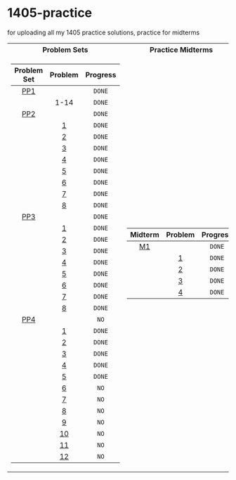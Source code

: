 # 1405-practice
for uploading all my 1405 practice solutions, practice for midterms
<table>
<tr><th>Problem Sets</th><th>Practice Midterms</th></tr>
<tr><td>

| Problem Set |                Problem                | Progress |
| :---------: | :-----------------------------------: | :------: |
|    [PP1]    |                                       |  `DONE`  |
|             |                 1-14                  |  `DONE`  |
|    [PP2]    |                                       |  `DONE`  |
|             |        [1](./psets/02/pp2.py)         |  `DONE`  |
|             |        [2](./psets/02/pp2.py)         |  `DONE`  |
|             |        [3](./psets/02/pp2.py)         |  `DONE`  |
|             |        [4](./psets/02/pp2.py)         |  `DONE`  |
|             |        [5](./psets/02/pp2.py)         |  `DONE`  |
|             |        [6](./psets/02/pp2.py)         |  `DONE`  |
|             |        [7](./psets/02/pp2.py)         |  `DONE`  |
|             |        [8](./psets/02/pp2.py)         |  `DONE`  |
|    [PP3]    |                                       |  `DONE`  |
|             |  [1](./psets/03/simpleCalculator.py)  |  `DONE`  |
|             |     [2](./psets/03/leapYears.py)      |  `DONE`  |
|             | [3](./psets/03/movieExpertSystem.py)  |  `DONE`  |
|             | [4](./psets/03/currencyConversion.py) |  `DONE`  |
|             |       [5](./psets/03/stopGo.py)       |  `DONE`  |
|             |      [6](./psets/03/passFail.py)      |  `DONE`  |
|             |     [7](./psets/03/triviaGame.py)     |  `DONE`  |
|             |     [8](./psets/03/tictactoe.py)      |  `DONE`  |
|    [PP4]    |                                       |   `NO`   |
|             |      [1](./psets/04/divisors.py)      |  `DONE`  |
|             |  [2](./psets/04/vegetableGarden.py)   |  `DONE`  |
|             |    [3](./psets/04/numOfDigits.py)     |  `DONE`  |
|             |   [4](./psets/04/gradeAnalysis.py)    |  `DONE`   |
|             |   [5](./psets/4/trackingNumbers.py)   |  `DONE`  |
|             |           [6](./psets/04/)            |   `NO`   |
|             |           [7](./psets/04/)            |   `NO`   |
|             |           [8](./psets/04/)            |   `NO`   |
|             |           [9](./psets/04/)            |   `NO`   |
|             |           [10](./psets/04/)           |   `NO`   |
|             |           [11](./psets/04/)           |   `NO`   |
|             |           [12](./psets/04/)           |   `NO`   |

[PP1]:./psets/01/PP1.pdf
[PP2]:./psets/02/PP2.pdf
[PP3]:./psets/03/PP3.pdf
[PP4]:./psets/04/PP4.pdf

</td><td>


| Midterm |                Problem                | Progress |
| :-----: | :-----------------------------------: | :------: |
|  [M1]   |                                       |  `DONE`  |
|         | [1](./midterm-practice/01/code-p1.py) |  `DONE`  |
|         | [2](./midterm-practice/01/code-p2.py) |  `DONE`  |
|         | [3](./midterm-practice/01/code-p3.py) |  `DONE`  |
|         | [4](./midterm-practice/01/code-p4.py) |  `DONE`  |

[M1]:./midterm-practice/01/pm1.pdf

</td></tr> </table>